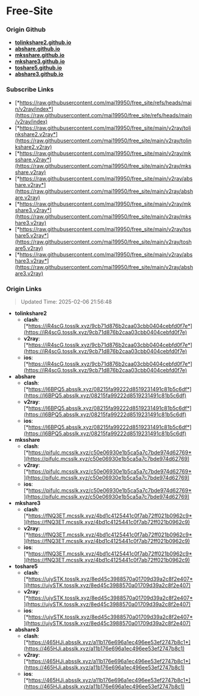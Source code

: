 # Free-Site

### Origin Github

- [**tolinkshare2.github.io**](https://github.com/tolinkshare2/tolinkshare2.github.io)
- [**abshare.github.io**](https://github.com/abshare/abshare.github.io)
- [**mksshare.github.io**](https://github.com/mksshare/mksshare.github.io)
- [**mkshare3.github.io**](https://github.com/mkshare3/mkshare3.github.io)
- [**toshare5.github.io**](https://github.com/toshare5/toshare5.github.io)
- [**abshare3.github.io**](https://github.com/abshare3/abshare3.github.io)

### Subscribe Links

- [*https://raw.githubusercontent.com/mai19950/free_site/refs/heads/main/v2ray/index*](https://raw.githubusercontent.com/mai19950/free_site/refs/heads/main/v2ray/index)
- [*https://raw.githubusercontent.com/mai19950/free_site/main/v2ray/tolinkshare2.v2ray*](https://raw.githubusercontent.com/mai19950/free_site/main/v2ray/tolinkshare2.v2ray)
- [*https://raw.githubusercontent.com/mai19950/free_site/main/v2ray/mksshare.v2ray*](https://raw.githubusercontent.com/mai19950/free_site/main/v2ray/mksshare.v2ray)
- [*https://raw.githubusercontent.com/mai19950/free_site/main/v2ray/abshare.v2ray*](https://raw.githubusercontent.com/mai19950/free_site/main/v2ray/abshare.v2ray)
- [*https://raw.githubusercontent.com/mai19950/free_site/main/v2ray/mkshare3.v2ray*](https://raw.githubusercontent.com/mai19950/free_site/main/v2ray/mkshare3.v2ray)
- [*https://raw.githubusercontent.com/mai19950/free_site/main/v2ray/toshare5.v2ray*](https://raw.githubusercontent.com/mai19950/free_site/main/v2ray/toshare5.v2ray)
- [*https://raw.githubusercontent.com/mai19950/free_site/main/v2ray/abshare3.v2ray*](https://raw.githubusercontent.com/mai19950/free_site/main/v2ray/abshare3.v2ray)

### Origin Links

> Updated Time: 2025-02-06 21:56:48

- **tolinkshare2**
  - **clash**: [*https://iR4scG.tosslk.xyz/9cb71d876b2caa03cbb0404cebfd0f7e*](https://iR4scG.tosslk.xyz/9cb71d876b2caa03cbb0404cebfd0f7e)
  - **v2ray**: [*https://iR4scG.tosslk.xyz/9cb71d876b2caa03cbb0404cebfd0f7e*](https://iR4scG.tosslk.xyz/9cb71d876b2caa03cbb0404cebfd0f7e)
  - **ios**: [*https://iR4scG.tosslk.xyz/9cb71d876b2caa03cbb0404cebfd0f7e*](https://iR4scG.tosslk.xyz/9cb71d876b2caa03cbb0404cebfd0f7e)
- **abshare**
  - **clash**: [*https://I6BPQ5.absslk.xyz/08215fa99222d8519231491c81b5c6df*](https://I6BPQ5.absslk.xyz/08215fa99222d8519231491c81b5c6df)
  - **v2ray**: [*https://I6BPQ5.absslk.xyz/08215fa99222d8519231491c81b5c6df*](https://I6BPQ5.absslk.xyz/08215fa99222d8519231491c81b5c6df)
  - **ios**: [*https://I6BPQ5.absslk.xyz/08215fa99222d8519231491c81b5c6df*](https://I6BPQ5.absslk.xyz/08215fa99222d8519231491c81b5c6df)
- **mksshare**
  - **clash**: [*https://pifuIc.mcsslk.xyz/c50e06930e1b5ca5a7c7bde974d62769*](https://pifuIc.mcsslk.xyz/c50e06930e1b5ca5a7c7bde974d62769)
  - **v2ray**: [*https://pifuIc.mcsslk.xyz/c50e06930e1b5ca5a7c7bde974d62769*](https://pifuIc.mcsslk.xyz/c50e06930e1b5ca5a7c7bde974d62769)
  - **ios**: [*https://pifuIc.mcsslk.xyz/c50e06930e1b5ca5a7c7bde974d62769*](https://pifuIc.mcsslk.xyz/c50e06930e1b5ca5a7c7bde974d62769)
- **mkshare3**
  - **clash**: [*https://fNQ3ET.mcsslk.xyz/4bd1c4125441c0f7ab72ff021b0962c9*](https://fNQ3ET.mcsslk.xyz/4bd1c4125441c0f7ab72ff021b0962c9)
  - **v2ray**: [*https://fNQ3ET.mcsslk.xyz/4bd1c4125441c0f7ab72ff021b0962c9*](https://fNQ3ET.mcsslk.xyz/4bd1c4125441c0f7ab72ff021b0962c9)
  - **ios**: [*https://fNQ3ET.mcsslk.xyz/4bd1c4125441c0f7ab72ff021b0962c9*](https://fNQ3ET.mcsslk.xyz/4bd1c4125441c0f7ab72ff021b0962c9)
- **toshare5**
  - **clash**: [*https://ujySTK.tosslk.xyz/8ed45c3988570a01709d39a2c8f2e407*](https://ujySTK.tosslk.xyz/8ed45c3988570a01709d39a2c8f2e407)
  - **v2ray**: [*https://ujySTK.tosslk.xyz/8ed45c3988570a01709d39a2c8f2e407*](https://ujySTK.tosslk.xyz/8ed45c3988570a01709d39a2c8f2e407)
  - **ios**: [*https://ujySTK.tosslk.xyz/8ed45c3988570a01709d39a2c8f2e407*](https://ujySTK.tosslk.xyz/8ed45c3988570a01709d39a2c8f2e407)
- **abshare3**
  - **clash**: [*https://465HJi.absslk.xyz/a11b176e696a1ec496ee53ef2747b8c1*](https://465HJi.absslk.xyz/a11b176e696a1ec496ee53ef2747b8c1)
  - **v2ray**: [*https://465HJi.absslk.xyz/a11b176e696a1ec496ee53ef2747b8c1*](https://465HJi.absslk.xyz/a11b176e696a1ec496ee53ef2747b8c1)
  - **ios**: [*https://465HJi.absslk.xyz/a11b176e696a1ec496ee53ef2747b8c1*](https://465HJi.absslk.xyz/a11b176e696a1ec496ee53ef2747b8c1)
